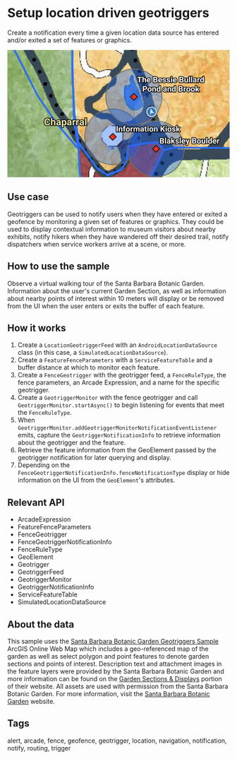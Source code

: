# Setup location driven geotriggers

Create a notification every time a given location data source has entered and/or exited a set of features or graphics.

![Screenshot of setup location driven geotriggers](setup-location-driven-geotriggers.png)

## Use case

Geotriggers can be used to notify users when they have entered or exited a geofence by monitoring a given set of features or graphics. They could be used to display contextual information to museum visitors about nearby exhibits, notify hikers when they have wandered off their desired trail, notify dispatchers when service workers arrive at a scene, or more.

## How to use the sample

Observe a virtual walking tour of the Santa Barbara Botanic Garden. Information about the user's current Garden Section, as well as information about nearby points of interest within 10 meters will display or be removed from the UI when the user enters or exits the buffer of each feature.

## How it works

1. Create a `LocationGeotriggerFeed` with an `AndroidLocationDataSource` class (in this case, a `SimulatedLocationDataSource`).
2. Create a `FeatureFenceParameters` with a `ServiceFeatureTable` and a buffer distance at which to monitor each feature.
3. Create a `FenceGeotrigger` with the geotrigger feed, a `FenceRuleType`, the fence parameters, an Arcade Expression, and a name for the specific geotrigger.
4. Create a `GeotriggerMonitor` with the fence geotrigger and call `GeotriggerMonitor.startAsync()` to begin listening for events that meet the `FenceRuleType`.
5. When `GeotriggerMonitor.addGeotriggerMonitorNotificationEventListener` emits, capture the `GeotriggerNotificationInfo` to retrieve information about the geotrigger and the feature.
6. Retrieve the feature information from the GeoElement passed by the geotrigger notification for later querying and display.
7. Depending on the `FenceGeotriggerNotificationInfo.fenceNotificationType` display or hide information on the UI from the `GeoElement`'s attributes.

## Relevant API

* ArcadeExpression
* FeatureFenceParameters
* FenceGeotrigger
* FenceGeotriggerNotificationInfo
* FenceRuleType
* GeoElement
* Geotrigger
* GeotriggerFeed
* GeotriggerMonitor
* GeotriggerNotificationInfo
* ServiceFeatureTable
* SimulatedLocationDataSource

## About the data

This sample uses the [Santa Barbara Botanic Garden Geotriggers Sample](https://arcgisruntime.maps.arcgis.com/home/item.html?id=6ab0e91dc39e478cae4f408e1a36a308) ArcGIS Online Web Map which includes a geo-referenced map of the garden as well as select polygon and point features to denote garden sections and points of interest. Description text and attachment images in the feature layers were provided by the Santa Barbara Botanic Garden and more information can be found on the [Garden Sections & Displays](https://www.sbbg.org/explore-garden/garden-sections-displays) portion of their website. All assets are used with permission from the Santa Barbara Botanic Garden. For more information, visit the [Santa Barbara Botanic Garden](https://www.sbbg.org) website.

## Tags

alert, arcade, fence, geofence, geotrigger, location, navigation, notification, notify, routing, trigger
